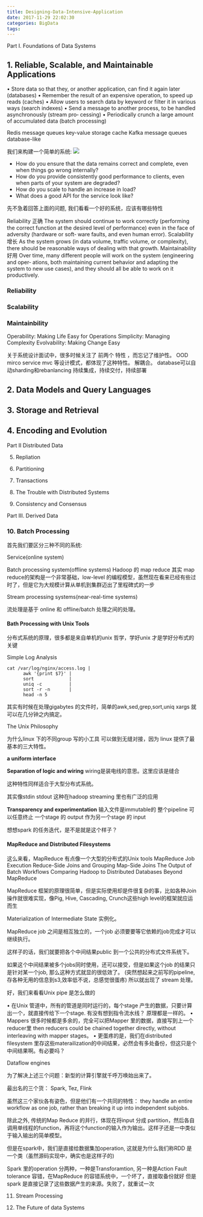 ```yaml
---
title: Designing-Data-Intensive-Application
date: 2017-11-29 22:02:30
categories: BigData
tags:
---
```


Part I. Foundations of Data Systems
## 1. Reliable, Scalable, and Maintainable Applications

• Store data so that they, or another application, can find it again later (databases)
• Remember the result of an expensive operation, to speed up reads (caches)
• Allow users to search data by keyword or filter it in various ways (search indexes)
• Send a message to another process, to be handled asynchronously (stream pro‐ cessing)
• Periodically crunch a large amount of accumulated data (batch processing)

Redis message queues key-value storage cache
Kafka message queues database-like


我们来构建一个简单的系统:
![](/images/simple-system.png)


* How do you ensure that the data remains correct and complete, even when things go wrong internally? 
* How do you provide consistently good performance to clients, even when parts of your system are degraded? 
* How do you scale to handle an increase in load? 
* What does a good API for the service look like?

先不急着回答上面的问题, 我们看看一个好的系统，应该有哪些特性

Reliability 正确
The system should continue to work correctly (performing the correct function at the desired level of performance) even in the face of adversity (hardware or soft‐ ware faults, and even human error).
Scalability 增长
As the system grows (in data volume, traffic volume, or complexity), there should be reasonable ways of dealing with that growth.
Maintainability 好用
Over time, many different people will work on the system (engineering and oper‐ ations, both maintaining current behavior and adapting the system to new use cases), and they should all be able to work on it productively.

### Reliability

### Scalability

### Maintainbility
Operability: Making Life Easy for Operations
Simplicity: Managing Complexity
Evolvability: Making Change Easy
 
关于系统设计面试中，很多时候关注了 前两个 特性 ，而忘记了维护性。
OOD mirco service mvc 等设计模式，都体现了这种特性。 解耦合。 database可以自动sharding和rebanlancing
持续集成，持续交付，持续部署
## 2. Data Models and Query Languages

## 3. Storage and Retrieval

## 4. Encoding and Evolution


Part II Distributed Data

5. Repliation

6. Partitioning

7. Transactions

8. The Trouble with Distributed Systems

9. Consistency and Consensus

Part III.  Derived Data

### 10. Batch Processing
首先我们要区分三种不同的系统:

Service(online system)

Batch processing system(offline systems)
Hadoop 的 map reduce
其实 map reduce的架构是一个非常基础，low-level 的编程模型，虽然现在看来已经有些过时了，但是它为大规模计算从单机到集群迈出了里程碑式的一步

Stream processing systems(near-real-time systems)

流处理是基于 online 和 offline/batch 处理之间的处理。

#### Bath Processing with Unix Tools
分布式系统的原理，很多都是来自单机的unix 哲学，学好unix 才是学好分布式的关键

Simple Log Analysis

```text
cat /var/log/nginx/access.log |
      awk '{print $7}' |
      sort             |
      uniq -c          |
      sort -r -n       |
      head -n 5
```

其实有时候在处理gigabytes 的文件时，简单的awk,sed,grep,sort,uniq xargs 就可以在几分钟之内搞定。

The Unix Philosophy

为什么linux 下的不同group 写的小工具  可以做到无缝对接，因为 linux 提供了最基本的三大特性。 

**a uniform interface** 

**Separation of logic and wiring** wiring是装电线的意思。这里应该是缝合

这种特性同样适合于大型分布式系统。

其实像stdin stdout 这种在hadoop streaming 里也有广泛的应用

**Transparency and experimentation**
输入文件是immutable的
整个pipeline 可以任意终止
一个stage 的 output 作为另一个stage 的 input

想想spark 的任务迭代，是不是就是这个样子？

#### MapReduce and Distributed Filesystems
这么来看，MapReduce 有点像一个大型的分布式的Unix tools
MapReduce Job Execution
Reduce-Side Joins and Grouping
Map-Side Joins
The Output of Batch Workflows
Comparing Hadoop to Distributed Databases
Beyond MapReduce

MapReduce 框架的原理很简单，但是实际使用却是件很复杂的事，比如各种Join 操作就很难实现，像Pig, Hive, Cascading, Crunch这些high level的框架就应运而生

Materialization of Intermediate State
实例化。

MapReduce job 之间是相互独立的，一个job 必须要要等它依赖的job完成才可以继续执行。

这样子的话，我们就要把各个中间结果public 到一个公共的分布式文件系统下。

如果这个中间结果被多个jobs同时使用，还可以接受，但是如果这个job 的结果只是针对某一个job, 那么这种方式就显的很低效了。
(突然想起来之前写的pipeline, 存各种无用的信息到s3,效率低不说，总感觉很蛋疼)
所以就出现了 stream 处理。

好，我们来看看Unix pipe 是怎么做的

• 在Unix 管道中，所有的管道是同时运行的，每个stage 产生的数据，只要计算出一个，就直接传给下一个stage. 有没有想到指令流水线？ 原理都是一样的。
• Mappers 很多时候都是多余的，完全可以把Mapper 里的数据，直接写到上一个reducer里
then reducers could be chained together directly, without interleaving with mapper stages。
• 更蛋疼的是，我们在distributed filesystem 里存这些materailization的中间结果，必然会有多处备份，但这只是个中间结果啊。有必要吗？

Dataflow engines

为了解决上述三个问题：新型的计算引擎就千呼万唤始出来了。

最出名的三个货： Spark, Tez, Flink

虽然这三个家伙各有姿色，但是他们有一个共同的特性：
they handle an entire workflow as one job, rather than breaking it up into independent subjobs.

除此之外, 传统的Map Reduce 的并行，体现在将input 分成 partition，然后各自调用单线程的function，再将这个function的输入作为输出。这样子还是一中类似于输入输出的简单模型。

但是在spark中，我们是直接给数据集加operation, 这就是为什么我们称RDD 是一个类（虽然源码实现中，确实也是这样子的)

Spark 里的operation 分两种，一种是Transforamtion, 另一种是Action
Fault tolerance
容错，在MapReduce 的容错系统中，一个坏了，直接取备份就好
但是spark 是直接记录了这些数据产生的来源。失败了，就重试一次

11. Stream Processing

12. The Future of data Systems







